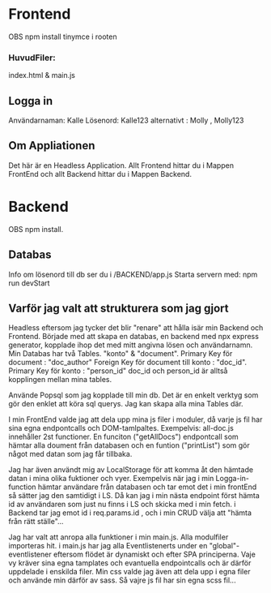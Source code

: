 # Frontend

OBS
npm install tinymce i rooten

### HuvudFiler:

index.html & main.js

## Logga in

Användarnaman: Kalle
Lösenord: Kalle123
alternativt : Molly , Molly123

## Om Appliationen

Det här är en Headless Application. Allt Frontend hittar du i Mappen FrontEnd och allt Backend hittar du i Mappen Backend.

# Backend

OBS
npm install.

## Databas

Info om lösenord till db ser du i /BACKEND/app.js
Starta servern med: npm run devStart

## Varför jag valt att strukturera som jag gjort

Headless eftersom jag tycker det blir "renare" att hålla isär min Backend och Frontend.
Började med att skapa en databas, en backend med npx express generator, kopplade ihop det med mitt angivna lösen och användarnamn.
Min Databas har två Tables. "konto" & "document".
Primary Key för document : "doc_author"
Foreign Key för document till konto : "doc_id".
Primary Key för konto : "person_id"
doc_id och person_id är alltså kopplingen mellan mina tables.

Använde Popsql som jag kopplade till min db. Det är en enkelt verktyg som gör den enklet att köra sql querys. Jag kan skapa alla mina Tables där.

I min FrontEnd valde jag att dela upp mina js filer i moduler, då varje js fil har sina egna endpontcalls och DOM-tamlpaltes.
Exempelvis: all-doc.js innehåller 2st functioner. En funciton ("getAllDocs") endpontcall som hämtar alla doument från databasen och en funtion ("printList") som gör något med datan som jag får tillbaka.

Jag har även användt mig av LocalStorage för att komma åt den hämtade datan i mina olika fuktioner och vyer.
Exempelvis när jag i min Logga-in-function hämtar användare från databasen och tar emot det i min frontEnd så sätter jag den samtidigt i LS.
Då kan jag i min nästa endpoint först hämta id av användaren som just nu finns i LS och skicka med i min fetch. i Backend tar jag emot id i req.params.id , och i min CRUD välja att "hämta från rätt ställe"...

Jag har valt att anropa alla funktioner i min main.js. Alla modulfiler importeras hit. i main.js har jag alla Eventlistenerts under en "global"-eventlistener eftersom flödet är dynamiskt och efter SPA principerna. Vaje vy kräver sina egna tamplates och evantuella endpointcalls och är därför uppdelade i enskilda filer.
Min css valde jag även att dela upp i egna filer och använde min därför av sass. Så vajre js fil har sin egna scss fil...
